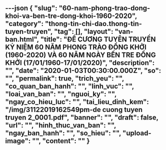 ---json
{
    "slug": "60-nam-phong-trao-dong-khoi-va-ben-tre-dong-khoi-1960-2020",
    "category": "thong-tin-chi-dao.thong-tin-tuyen-truyen",
    "tag": [],
    "layout": "van-ban.html",
    "title": "ĐỀ CƯƠNG TUYÊN TRUYỀN KỶ NIỆM 60 NĂM PHONG TRÀO ĐỒNG KHỞI (1960-2020) VÀ 60 NĂM NGÀY BẾN TRE ĐỒNG KHỞI (17/01/1960-17/01/2020)",
    "description": "",
    "date": "2020-01-03T00:30:00.000Z",
    "so": "",
    "permalink": true,
    "trich_yeu": "",
    "co_quan_ban_hanh": "",
    "linh_vuc": "",
    "loai_van_ban": "",
    "nguoi_ky": "",
    "ngay_co_hieu_luc": "",
    "tai_lieu_dinh_kem": "/img/31122019162549pm-de cuong tuyen truyen 2_0001.pdf",
    "banner": "",
    "draft": false,
    "url": "",
    "hinh_thuc_van_ban": "",
    "ngay_ban_hanh": "",
    "so_hieu": "",
    "upload-image": "",
    "__content__": ""
}
---
